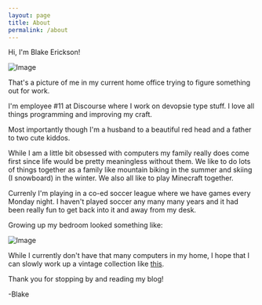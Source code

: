 ```yaml
---
layout: page
title: About
permalink: /about
---
```


Hi, I'm Blake Erickson!

![Image](https://blakestagram.blob.core.windows.net/blog/blake-working.png)

That's a picture of me in my current home office trying to figure something out
for work.

I'm employee #11 at Discourse where I work on devopsie type stuff. I love all
things programming and improving my craft.

Most importantly though I'm a husband to a beautiful red head and a father to
two cute kiddos.

While I am a little bit obsessed with computers my family really does come first
since life would be pretty meaningless without them. We like to do lots of
things together as a family like mountain biking in the summer and skiing (I
snowboard) in the winter. We also all like to play Minecraft together.

Currenly I'm playing in a co-ed soccer league where we have games every Monday
night. I haven't played soccer any many many years and it had been really fun to
get back into it and away from my desk.

Growing up my bedroom looked something like:

![Image](https://blakestagram.blob.core.windows.net/blog/DSCF0008.JPG)

While I currently don't have that many computers in my home, I hope that I can
slowly work up a vintage collection like [this](https://blog.pizzabox.computer/).

Thank you for stopping by and reading my blog!

-Blake
